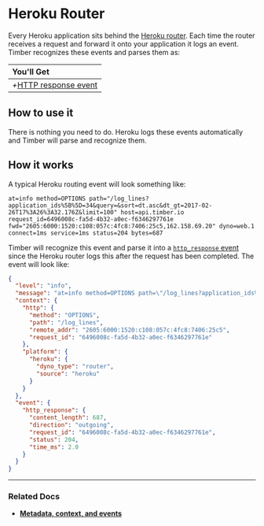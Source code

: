 # Heroku Router

Every Heroku application sits behind the [Heroku router](https://devcenter.heroku.com/articles/http-routing). Each time the router receives a request and forward it onto your application it logs an event. Timber recognizes these events and parses them as:

|You'll Get|
|:------|
|<i>+</i>[HTTP response event](/concepts/log-event-json-schema/events/http-response-event)|


## How to use it

There is nothing you need to do. Heroku logs these events automatically and Timber will parse and recognize them.


## How it works

A typical Heroku routing event will look something like:

```
at=info method=OPTIONS path="/log_lines?application_ids%5B%5D=34&query=&sort=dt.asc&dt_gt=2017-02-26T17%3A26%3A32.176Z&limit=100" host=api.timber.io request_id=6496008c-fa5d-4b32-a0ec-f6346297761e fwd="2605:6000:1520:c108:057c:4fc8:7406:25c5,162.158.69.20" dyno=web.1 connect=1ms service=1ms status=204 bytes=687
```

Timber will recognize this event and parse it into a [`http_response` event](/concepts/log-event-json-schema/events/http-response-event) since the Heroku router logs this after the request has been completed. The event will look like:

```json
{
  "level": "info",
  "message": "at=info method=OPTIONS path=\"/log_lines?application_ids%5B%5D=34&query=&sort=dt.asc&dt_gt=2017-02-26T17%3A26%3A32.176Z&limit=100\" host=api.timber.io request_id=6496008c-fa5d-4b32-a0ec-f6346297761e fwd=\"2605:6000:1520:c108:057c:4fc8:7406:25c5,162.158.69.20\" dyno=web.1 connect=1ms service=1ms status=204 bytes=687",
  "context": {
    "http": {
      "method": "OPTIONS",
      "path": "/log_lines",
      "remote_addr": "2605:6000:1520:c108:057c:4fc8:7406:25c5",
      "request_id": "6496008c-fa5d-4b32-a0ec-f6346297761e"
    },
    "platform": {
      "heroku": {
        "dyno_type": "router",
        "source": "heroku"
      }
    }
  },
  "event": {
    "http_response": {
      "content_length": 687,
      "direction": "outgoing",
      "request_id": "6496008c-fa5d-4b32-a0ec-f6346297761e",
      "status": 204,
      "time_ms": 2.0
    }
  }
}
```

---

### Related Docs

* [**Metadata, context, and events**](/concepts/metadata-context-and-events)
